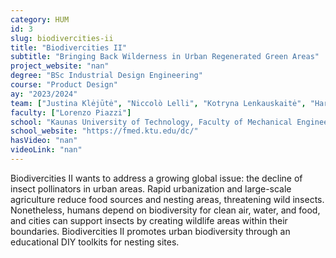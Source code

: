 ```yaml
---
category: HUM
id: 3
slug: biodivercities-ii
title: "Biodivercities II"
subtitle: "Bringing Back Wilderness in Urban Regenerated Green Areas"
project_website: "nan"
degree: "BSc Industrial Design Engineering"
course: "Product Design"
ay: "2023/2024"
team: ["Justina Klėjūtė", "Niccolò Lelli", "Kotryna Lenkauskaitė", "Hari Prasanna", "Justė Motuzaitė", "Giuseppe Donvito"]
faculty: ["Lorenzo Piazzi"]
school: "Kaunas University of Technology, Faculty of Mechanical Engineering and Design, KTU Design Centre, Kaunas, Lithuania"
school_website: "https://fmed.ktu.edu/dc/"
hasVideo: "nan"
videoLink: "nan"
---
```


Biodivercities II wants to address a growing global issue: the decline of insect pollinators in urban areas. Rapid urbanization and large-scale agriculture reduce food sources and nesting areas, threatening wild insects. Nonetheless, humans depend on biodiversity for clean air, water, and food, and cities can support insects by creating wildlife areas within their boundaries. Biodivercities II promotes urban biodiversity through an educational DIY toolkits for nesting sites.

